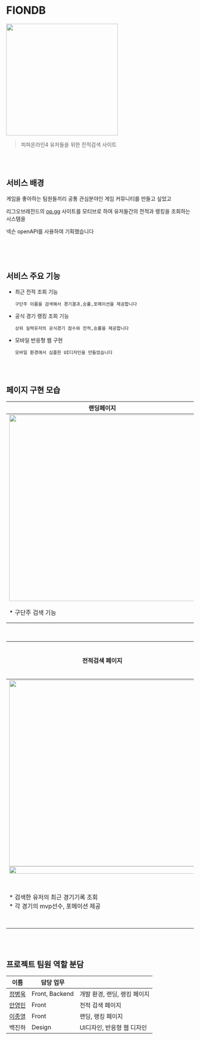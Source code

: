 # FIONDB
<img src='https://user-images.githubusercontent.com/66128037/222958401-4515d0cb-656b-489f-9526-59b1db068edc.png' width=300px><br>
> 피파온라인4 유저들을 위한 전적검색 사이트<br>



<br><br>

## 서비스 배경

게임을 좋아하는 팀원들끼리 공통 관심분야인 게임 커뮤니티를 만들고 싶었고

리그오브레전드의 [op.gg](http://op.gg) 사이트를 모티브로 하여 유저들간의 전적과 랭킹을 조회하는 시스템을 

넥슨 openAPI를 사용하여 기획했습니다

<br><br><br>

## 서비스 주요 기능

- 최근 전적 조회 기능
    
    `구단주 이름을 검색해서 경기결과,승률,포메이션을 제공합니다`  
    
- 공식 경기 랭킹 조회 기능
    
    `상위 실력유저의 공식경기 점수와 전적,승률을 제공합니다`  
    
- 모바일 반응형 웹 구현
    
    `모바일 환경에서 심플한 UI디자인을 만들었습니다`

<br /><br />

## 페이지 구현 모습
| 랜딩페이지 | 랭킹 페이지 |
| ------ | ------ |
| <div align='center'><img src="https://user-images.githubusercontent.com/66128037/222958577-cdc50175-56f4-449c-a6ee-de04b05ce7ea.png" width=500px /></div> | <div align='center'><img src="https://user-images.githubusercontent.com/66128037/222958944-bec4089f-9d8f-4224-a6e0-f897277f0618.png" width=500px /></div> |
| * 구단주 검색 기능<br />| * 무한스크롤 적용<br />* 공식경기 랭킹순으로 정보 제공<br />| 
<br />


| 전적검색 페이지 | 모바일 UI |
| ------ | ------ |
| <div align='center'><img src="https://user-images.githubusercontent.com/66128037/222958641-db44e6f7-1073-4704-a33a-60404356da8f.png" width=500px ><br /><img src="https://user-images.githubusercontent.com/66128037/222958878-4172f16b-b525-428d-89f4-9c82f2fd64da.png" width=500px height=100% ></div> | <div align='center'></div> |
| * 검색한 유저의 최근 경기기록 조회<br />* 각 경기의 mvp선수, 포메이션 제공<br />|* 반응형 웹 UI<br />| 

<br /><br />

## 프로젝트 팀원 역할 분담

| 이름 | 담당 업무 | |
| ------ | ------------------------ | ----- |
| [정병욱](https://github.com/jungbyungwook) | Front, Backend | 개발 환경, 랜딩, 랭킹 페이지 |
| [안영민](https://github.com/ahn0min) | Front | 전적 검색 페이지 |
| [이종열](https://github.com/jongyeol12) | Front | 랜딩, 랭킹 페이지|
| 백진하 | Design | UI디자인, 반응형 웹 디자인 |


<br /><br /><br /><br /><br /><br /><br /><br />
